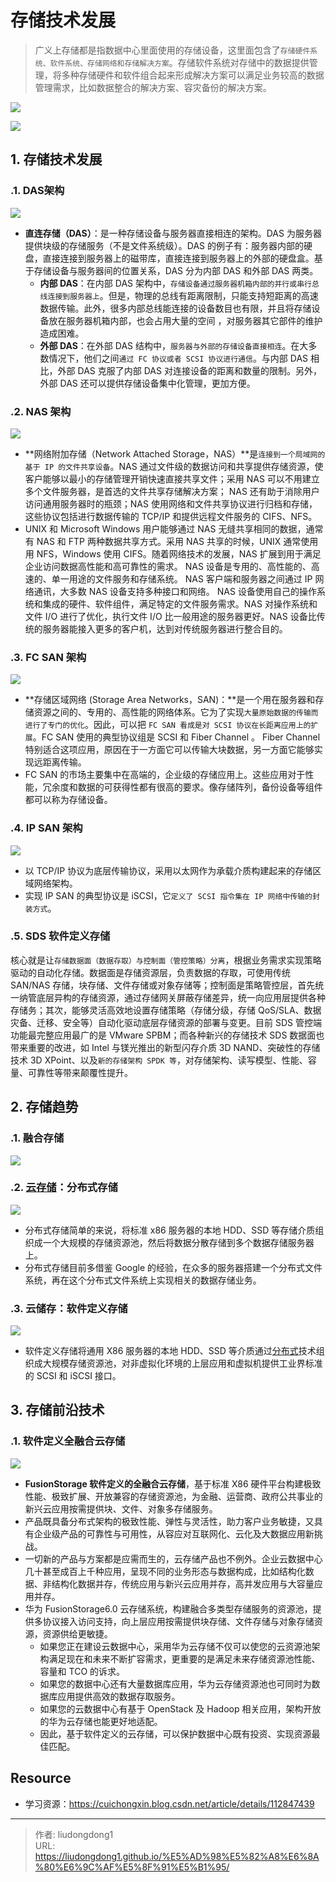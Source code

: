 # 存储技术发展


> 广义上存储都是指数据中心里面使用的存储设备，这里面包含了`存储硬件系统、软件系统、存储网络和存储解决方案`。存储软件系统对存储中的数据提供管理，将多种存储硬件和软件组合起来形成解决方案可以满足业务较高的数据管理需求，比如数据整合的解决方案、容灾备份的解决方案。

![](https://lddpicture.oss-cn-beijing.aliyuncs.com/picture/%E4%B8%AD%E5%BF%83%E4%B8%BB%E9%A2%98.png)

![](https://lddpicture.oss-cn-beijing.aliyuncs.com/picture/image-20220409115428256.png)

## 1. 存储技术发展

### .1. DAS架构

![](https://lddpicture.oss-cn-beijing.aliyuncs.com/picture/image-20220409115642285.png)

- **直连存储（DAS）**：是一种存储设备与服务器直接相连的架构。DAS 为服务器提供块级的存储服务（不是文件系统级）。DAS 的例子有：服务器内部的硬盘，直接连接到服务器上的磁带库，直接连接到服务器上的外部的硬盘盒。基于存储设备与服务器间的位置关系，DAS 分为内部 DAS 和外部 DAS 两类。
  - **内部 DAS**：在内部 DAS 架构中，`存储设备通过服务器机箱内部的并行或串行总线连接到服务器上`。但是，物理的总线有距离限制，只能支持短距离的高速数据传输。此外，很多内部总线能连接的设备数目也有限，并且将存储设备放在服务器机箱内部，也会占用大量的空间 ，对服务器其它部件的维护造成困难。
  - **外部 DAS**：在外部 DAS 结构中，`服务器与外部的存储设备直接相连`。在大多数情况下，他们之间`通过 FC 协议或者 SCSI 协议进行通信`。与内部 DAS 相比，外部 DAS 克服了内部 DAS 对连接设备的距离和数量的限制。另外，外部 DAS 还可以提供存储设备集中化管理，更加方便。

### .2. NAS 架构

![](https://lddpicture.oss-cn-beijing.aliyuncs.com/picture/image-20220409115839455.png)

- **网络附加存储（Network Attached Storage，NAS）**是`连接到一个局域网的基于 IP 的文件共享设备`。NAS 通过文件级的数据访问和共享提供存储资源，使客户能够以最小的存储管理开销快速直接共享文件；采用 NAS 可以不用建立多个文件服务器，是首选的文件共享存储解决方案； NAS 还有助于消除用户访问通用服务器时的瓶颈；NAS 使用网络和文件共享协议进行归档和存储，这些协议包括进行数据传输的 TCP/IP 和提供远程文件服务的 CIFS、NFS。
- UNIX 和 Microsoft Windows 用户能够通过 NAS 无缝共享相同的数据，通常有 NAS 和 FTP 两种数据共享方式。采用 NAS 共享的时候，UNIX 通常使用用 NFS，Windows 使用 CIFS。随着网络技术的发展，NAS 扩展到用于满足企业访问数据高性能和高可靠性的需求。 NAS 设备是专用的、高性能的、高速的、单一用途的文件服务和存储系统。 NAS 客户端和服务器之间通过 IP 网络通讯，大多数 NAS 设备支持多种接口和网络。 NAS 设备使用自己的操作系统和集成的硬件、软件组件，满足特定的文件服务需求。NAS 对操作系统和文件 I/O 进行了优化，执行文件 I/O 比一般用途的服务器更好。NAS 设备比传统的服务器能接入更多的客户机，达到对传统服务器进行整合目的。

### .3. FC SAN 架构

![](https://lddpicture.oss-cn-beijing.aliyuncs.com/picture/image-20220409120006346.png)

- **存储区域网络 (Storage Area Networks，SAN)：**是一个用在服务器和存储资源之间的、专用的、高性能的网络体系。它为了实现`大量原始数据的传输而进行了专门的优化`。因此，可以把 `FC SAN 看成是对 SCSI 协议在长距离应用上的扩展`。FC SAN 使用的典型协议组是 SCSI 和 Fiber Channel 。 Fiber Channel 特别适合这项应用，原因在于一方面它可以传输大块数据，另一方面它能够实现远距离传输。
- FC SAN 的市场主要集中在高端的，企业级的存储应用上。这些应用对于性能，冗余度和数据的可获得性都有很高的要求。像存储阵列，备份设备等组件都可以称为存储设备。

### .4. IP SAN 架构

![](https://lddpicture.oss-cn-beijing.aliyuncs.com/picture/image-20220409120124553.png)

- 以 TCP/IP 协议为底层传输协议，采用以太网作为承载介质构建起来的存储区域网络架构。
- 实现 IP SAN 的典型协议是 iSCSI，它`定义了 SCSI 指令集在 IP 网络中传输的封装方式`。

### .5. SDS 软件定义存储

核心就是让`存储数据面（数据存取）与控制面（管控策略）分离`，根据业务需求实现策略驱动的自动化存储。数据面是存储资源层，负责数据的存取，可使用传统 SAN/NAS 存储，块存储、文件存储或对象存储等；控制面是策略管控层，首先统一纳管底层异构的存储资源，通过存储网关屏蔽存储差异，统一向应用层提供各种存储务；其次，能够灵活高效地设置存储策略（存储分级，存储 QoS/SLA、数据灾备、迁移、安全等）自动化驱动底层存储资源的部署与变更。目前 SDS 管控端功能最完整应用最广的是 VMware SPBM；而各种新兴的存储技术 SDS 数据面也带来重要的改进，如 Intel 与镁光推出的新型闪存介质 3D NAND、突破性的存储技术 3D XPoint、以及`新的存储架构 SPDK 等`，对存储架构、读写模型、性能、容量、可靠性等带来颠覆性提升。

## 2. 存储趋势

### .1. 融合存储

![](https://lddpicture.oss-cn-beijing.aliyuncs.com/picture/image-20220409120250302.png)

### .2. [云存储](https://so.csdn.net/so/search?q=云存储&spm=1001.2101.3001.7020)：分布式存储

![](https://lddpicture.oss-cn-beijing.aliyuncs.com/picture/image-20220409120330405.png)

- 分布式存储简单的来说，将标准 x86 服务器的本地 HDD、SSD 等存储介质组织成一个大规模的存储资源池，然后将数据分散存储到多个数据存储服务器上。
- 分布式存储目前多借鉴 Google 的经验，在众多的服务器搭建一个分布式文件系统，再在这个分布式文件系统上实现相关的数据存储业务。

### .3. 云储存：软件定义存储

![](https://lddpicture.oss-cn-beijing.aliyuncs.com/picture/image-20220409120403854.png)

- 软件定义存储将通用 X86 服务器的本地 HDD、SSD 等介质通过[分布式](https://so.csdn.net/so/search?q=分布式&spm=1001.2101.3001.7020)技术组织成大规模存储资源池，对非虚拟化环境的上层应用和虚拟机提供工业界标准的 SCSI 和 iSCSI 接口。

## 3. 存储前沿技术

### .1. 软件定义全融合云存储

![](https://lddpicture.oss-cn-beijing.aliyuncs.com/picture/image-20220409120641430.png)

- **FusionStorage 软件定义的全融合云存储**，基于标准 X86 硬件平台构建极致性能、极致扩展、开放兼容的存储资源池，为金融、运营商、政府公共事业的新兴云应用按需提供块、文件、对象多存储服务。
- 产品既具备分布式架构的极致性能、弹性与灵活性，助力客户业务敏捷，又具有企业级产品的可靠性与可用性，从容应对互联网化、云化及大数据应用新挑战。
- 一切新的产品与方案都是应需而生的，云存储产品也不例外。企业云数据中心几十甚至成百上千种应用，呈现不同的业务形态与数据构成，比如结构化数据、非结构化数据并存，传统应用与新兴云应用并存，高并发应用与大容量应用并存。
- 华为 FusionStorage6.0 云存储系统，构建融合多类型存储服务的资源池，提供多协议接入访问支持，向上层应用按需提供块存储、文件存储与对象存储资源，资源供给更敏捷。
  - 如果您正在建设云数据中心，采用华为云存储不仅可以使您的云资源池架构满足现在和未来不断扩容需求，更重要的是满足未来存储资源池性能、容量和 TCO 的诉求。
  - 如果您的数据中心还有大量数据库应用，华为云存储资源池也可同时为数据库应用提供高效的数据存取服务。
  - 如果您的云数据中心有基于 OpenStack 及 Hadoop 相关应用，架构开放的华为云存储也能更好地适配。
  - 因此，基于软件定义的云存储，可以保护数据中心既有投资、实现资源最佳匹配。

## Resource

- 学习资源：https://cuichongxin.blog.csdn.net/article/details/112847439

---

> 作者: liudongdong1  
> URL: https://liudongdong1.github.io/%E5%AD%98%E5%82%A8%E6%8A%80%E6%9C%AF%E5%8F%91%E5%B1%95/  


